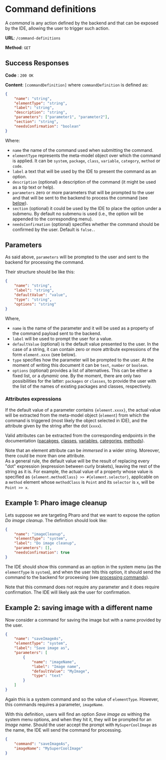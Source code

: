 # Command definitions

A _command_ is any action defined by the backend and that can be exposed by the IDE, allowing the user to trigger such action.

**URL**: `/command-definitions`

**Method**: `GET`

## Success Responses

**Code** : `200 OK`

**Content**: `[commandDefinition]` where `commandDefinition` is defined as:

```json
{
	"name": "string",
	"elementType": "string",
	"label": "string",
	"description": "string",
	"parameters": ["parameter1", "parameter2"],
	"section": "string",
	"needsConfirmation": "boolean"
}
```

Where:
-   `name` the name of the command used when submitting the command.
-   `elementType` represents the meta-model object over which the command is applied. It can be `system`, `package`, `class`, `variable`, `category`, `method` or `code`.
-   `label` a text that will be used by the IDE to present the command as an option.
-   `description` (optional) a description of the command (it might be used as a tip text or help).
-   `parameters` zero or more parameters that will be prompted to the user and that will be sent to the backend to process the command (see [below](#parameters)).
-   `section` (optional) it could be used by the IDE to place the option under a submenu. By default no submenu is used (i.e., the option will be appended to the corresponding menu).
-   `needsConfirmation` (optional) specifies whether the command should be confirmed by the user. Default is `false.`.

## Parameters

As said above, `parameters` will be prompted to the user and sent to the backend for processing the command.

Their structure should be like this:

```json
{
	"name": "string",
	"label": "string",
	"defaultValue": "value",
	"type": "string",
	"options": "string"
}
```

Where,

-   `name` is the name of the parameter and it will be used as a property of the command payload sent to the backend.
-   `label` will be used to prompt the user for a value.
-   `defaultValue` (optional) is the default value presented to the user. In the case of a string, it can contain zero or more attribute expressions of the form `element.xxxx` (see below).
-   `type` specifies how the parameter will be prompted to the user. At the moment of writing this document it can be `text`, `number` or `boolean`.
-   `options` (optional) provides a list of alternatives. This can be either a fixed list, or a _dynamic_ one. By the moment, there are only two possibilities for the latter: `packages` or `classes`, to provide the user with the list of the names of existing packages and classes, respectively.

### Attributes expressions

If the default value of a parameter contains `{element.xxxx}`, the actual value will be extracted from the meta-model object (`element`) from which the command is triggered (most likely the object selected in IDE), and the attribute given by the string after the dot (`xxxx`).

Valid attributes can be extracted from the corresponding endpoints in the documentation ([pacakges](../code/packages/get.md), [classes](../code/classes/get.md), [variables](../code/classes/name/variables/get.md), [categories](../code/classes/name/categories/get.md), [methods](../code/methods/get.md)).

Note that an element attribute can be _immersed_ in a wider string. Moreover, there could be more than one attribute.\
As a general rule, the default value will be the result of replacing every "dot" expression (expression between curly brakets), leaving the rest of the string as it is. For example, the actual value of a property whose value is specified as `{element.methodClass} >> #{element.selector}`, applicable on a `method` element whose `methodClass` is `Point` and its `selector` is `x`, will be `Point >> x`.

## Example 1: Pharo image cleanup

Lets suppose we are targeting Pharo and that we want to expose the option _Do image cleanup_. The definition should look like:

```json
{
	"name": "imageCleanup",
	"elementType": "system",
	"label": "Do image cleanup",
	"parameters": [],
	"needsConfirmation": true
}
```

The IDE should show this command as an option in the system menu (as the `elementType` is `system`), and when the user hits this option, it should send the command to the backend for proceesing (see [processing commands](post.md)).

Note that this command does not require any parameter and it does require confirmation. The IDE will likely ask the user for confirmation.

## Example 2: saving image with a different name

Now consider a command for saving the image but with a name provided by the user.

```json
{
	"name": "saveImageAs",
	"elementType": "system",
	"label": "Save image as",
	"parameters": [
		{
			"name": "imageName",
			"label": "Image name",
			"defaultValue": "MyImage",
			"type": "text"
		}
	]
}
```

Again this is a system command and so the value of `elementType`. However, this commands requires a parameter, `imageName`.

With this definition, users will find an option _Save image as_ withing the system menu options, and when they hit it, they will be prompted for an _Image name_. Should the user accept the prompt with `MySuperCoolImage` as the name, the IDE will send the command for processing.

```json
{
	"command": "saveImageAs",
	"imageName": "MySuperCoolImage"
}
```
